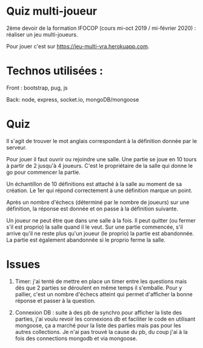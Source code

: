 # Quiz multi-joueur
2ème devoir de la formation IFOCOP (cours mi-oct 2019 / mi-février 2020) : réaliser un jeu multi-joueurs.

Pour jouer c'est sur https://jeu-multi-vra.herokuapp.com.

# Technos utilisées :
Front : bootstrap, pug, js

Back: node, express, socket.io, mongoDB/mongoose

# Quiz
Il s'agit de trouver le mot anglais correspondant à la définition donnée par le serveur.

Pour jouer il faut ouvrir ou rejoindre une salle. Une partie se joue en 10 tours à partir de 2 jusqu'à 4 joueurs.
C'est le propriétaire de la salle qui donne le go pour commencer la partie.

Un échantillon de 10 définitions est attaché à la salle au moment de sa création. Le 1er qui répond correctement à une définition marque un point.

Après un nombre d'échecs (déterminé par le nombre de joueurs) sur une définition, la réponse est donnée et on passe à la définition suivante.

Un joueur ne peut être que dans une salle à la fois. Il peut quitter (ou fermer s'il est proprio) la salle quand il le veut.
Sur une partie commencée, s'il arrive qu'il ne reste plus qu'un joueur (le proprio) la partie est abandonnée. La partie est également abandonnée si le proprio ferme la salle.

# Issues

1. Timer: j'ai tenté de mettre en place un timer entre les questions mais dès que 2 parties se déroulent en même temps il s'emballe. Pour y pallier, c'est un nombre d'échecs atteint qui permet d'afficher la bonne réponse et passer à la question.

2. Connexion DB : suite à des pb de synchro pour afficher la liste des parties, j'ai voulu revoir les connexions db et faciliter le code en utilisant mongoose, ça a marché pour la liste des parties mais pas pour les autres collections. Je n'ai pas trouvé la cause du pb, du coup j'ai à la fois des connections mongodb et via mongoose.

